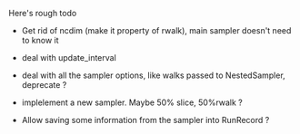 Here's rough todo

* Get rid of ncdim (make it property of rwalk), main sampler doesn't need to know it

* deal with update_interval

* deal with all the sampler options, like walks passed to NestedSampler, deprecate  ?

* implelement a new sampler. Maybe 50% slice, 50%rwalk ?

* Allow saving some information from the sampler into RunRecord ?


